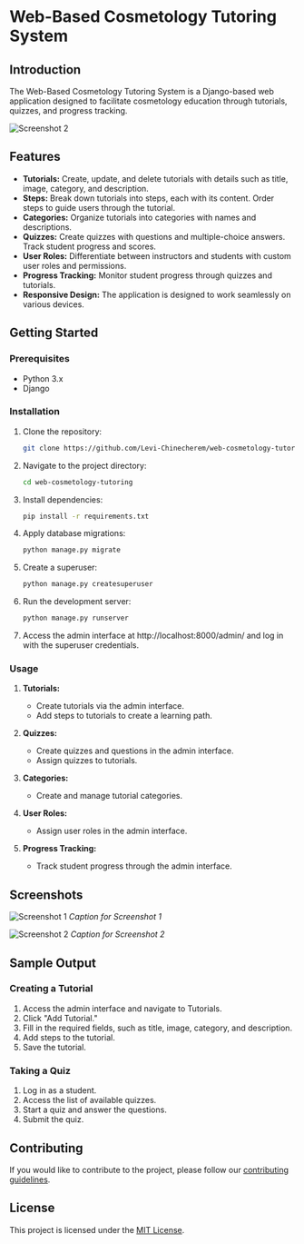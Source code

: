 # Web-Based Cosmetology Tutoring System

## Introduction

The Web-Based Cosmetology Tutoring System is a Django-based web application designed to facilitate cosmetology education through tutorials, quizzes, and progress tracking.

![Screenshot 2](screenshots/screenshot2.png)

## Features

- **Tutorials:** Create, update, and delete tutorials with details such as title, image, category, and description.
- **Steps:** Break down tutorials into steps, each with its content. Order steps to guide users through the tutorial.
- **Categories:** Organize tutorials into categories with names and descriptions.
- **Quizzes:** Create quizzes with questions and multiple-choice answers. Track student progress and scores.
- **User Roles:** Differentiate between instructors and students with custom user roles and permissions.
- **Progress Tracking:** Monitor student progress through quizzes and tutorials.
- **Responsive Design:** The application is designed to work seamlessly on various devices.

## Getting Started

### Prerequisites

- Python 3.x
- Django

### Installation

1. Clone the repository:

   ```bash
   git clone https://github.com/Levi-Chinecherem/web-cosmetology-tutoring.git

   ```
2. Navigate to the project directory:

   ```bash
   cd web-cosmetology-tutoring
   ```
3. Install dependencies:

   ```bash
   pip install -r requirements.txt
   ```
4. Apply database migrations:

   ```bash
   python manage.py migrate
   ```
5. Create a superuser:

   ```bash
   python manage.py createsuperuser
   ```
6. Run the development server:

   ```bash
   python manage.py runserver
   ```
7. Access the admin interface at http://localhost:8000/admin/ and log in with the superuser credentials.

### Usage

1. **Tutorials:**

   - Create tutorials via the admin interface.
   - Add steps to tutorials to create a learning path.
2. **Quizzes:**

   - Create quizzes and questions in the admin interface.
   - Assign quizzes to tutorials.
3. **Categories:**

   - Create and manage tutorial categories.
4. **User Roles:**

   - Assign user roles in the admin interface.
5. **Progress Tracking:**

   - Track student progress through the admin interface.

## Screenshots

![Screenshot 1](screenshots/screenshot1.png)
*Caption for Screenshot 1*

![Screenshot 2](screenshots/screenshot2.png)
*Caption for Screenshot 2*

## Sample Output

### Creating a Tutorial

1. Access the admin interface and navigate to Tutorials.
2. Click "Add Tutorial."
3. Fill in the required fields, such as title, image, category, and description.
4. Add steps to the tutorial.
5. Save the tutorial.

### Taking a Quiz

1. Log in as a student.
2. Access the list of available quizzes.
3. Start a quiz and answer the questions.
4. Submit the quiz.

## Contributing

If you would like to contribute to the project, please follow our [contributing guidelines](CONTRIBUTING.md).

## License

This project is licensed under the [MIT License](LICENSE).
